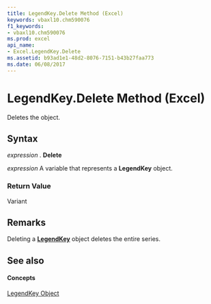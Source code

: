 ```yaml
---
title: LegendKey.Delete Method (Excel)
keywords: vbaxl10.chm590076
f1_keywords:
- vbaxl10.chm590076
ms.prod: excel
api_name:
- Excel.LegendKey.Delete
ms.assetid: b93ad1e1-48d2-8076-7151-b43b27faa773
ms.date: 06/08/2017
---
```



# LegendKey.Delete Method (Excel)

Deletes the object.


## Syntax

 _expression_ . **Delete**

 _expression_ A variable that represents a **LegendKey** object.


### Return Value

Variant


## Remarks

Deleting a  **[LegendKey](legendkey-object-excel.md)** object deletes the entire series.


## See also


#### Concepts


[LegendKey Object](legendkey-object-excel.md)

